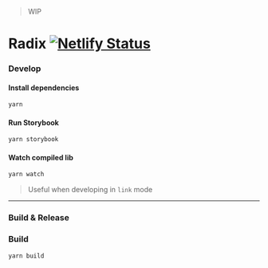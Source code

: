 > WIP

# Radix [![Netlify Status](https://api.netlify.com/api/v1/badges/dbf81c7a-a398-4474-963f-eb0db8b1b94e/deploy-status)](https://app.netlify.com/sites/modulz-radix/deploys)

### Develop

#### Install dependencies

```sh
yarn
```

#### Run Storybook

```sh
yarn storybook
```

#### Watch compiled lib

```sh
yarn watch
```

> Useful when developing in `link` mode

---

### Build & Release

### Build

```sh
yarn build
```
